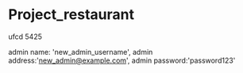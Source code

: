 # Project_restaurant
ufcd 5425


admin name: 'new_admin_username',
admin address:'new_admin@example.com',
admin password:'password123'
